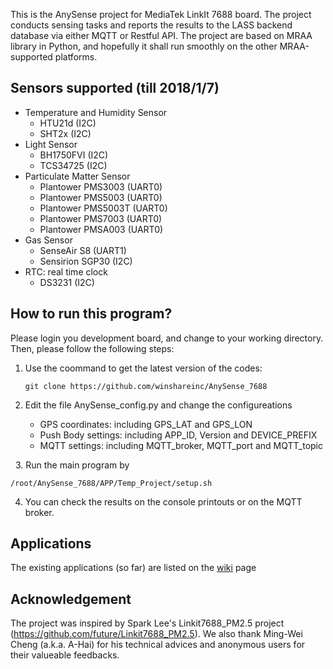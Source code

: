 This is the AnySense project for MediaTek LinkIt 7688 board. The project conducts sensing tasks and reports the results to the LASS backend database via either MQTT or Restful API. The project are based on MRAA library in Python, and hopefully it shall run smoothly on the other MRAA-supported platforms.

## Sensors supported (till 2018/1/7)
* Temperature and Humidity Sensor
  * HTU21d (I2C)
  * SHT2x (I2C)
* Light Sensor
  * BH1750FVI (I2C)
  * TCS34725 (I2C)
* Particulate Matter Sensor
  * Plantower PMS3003 (UART0)
  * Plantower PMS5003 (UART0)
  * Plantower PMS5003T (UART0)
  * Plantower PMS7003 (UART0)
  * Plantower PMSA003 (UART0)
* Gas Sensor
  * SenseAir S8 (UART1)
  * Sensirion SGP30 (I2C)
* RTC: real time clock
  * DS3231 (I2C)

## How to run this program?
Please login you development board, and change to your working directory. Then, please follow the following steps:

1. Use the coommand to get the latest version of the codes:
   ```
   git clone https://github.com/winshareinc/AnySense_7688
   ```

2. Edit the file AnySense_config.py and change the configureations
   * GPS coordinates: including GPS_LAT and GPS_LON
   * Push Body settings: including APP_ID, Version and DEVICE_PREFIX
   * MQTT settings: including MQTT_broker, MQTT_port and MQTT_topic

  
3. Run the main program by
   ```
   /root/AnySense_7688/APP/Temp_Project/setup.sh
   ```

4. You can check the results on the console printouts or on the MQTT broker.

## Applications

The existing applications (so far) are listed on the [wiki](https://github.com/winshareinc/AnySense_7688/wiki) page

## Acknowledgement

The project was inspired by Spark Lee's Linkit7688_PM2.5 project (https://github.com/future/Linkit7688_PM2.5). We also thank Ming-Wei Cheng (a.k.a. A-Hai) for his technical advices and anonymous users for their valueable feedbacks.
